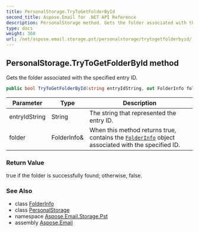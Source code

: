 ```yaml
---
title: PersonalStorage.TryToGetFolderById
second_title: Aspose.Email for .NET API Reference
description: PersonalStorage method. Gets the folder associated with the specified entry ID
type: docs
weight: 360
url: /net/aspose.email.storage.pst/personalstorage/trytogetfolderbyid/
---
```

## PersonalStorage.TryToGetFolderById method

Gets the folder associated with the specified entry ID.

```csharp
public bool TryToGetFolderById(string entryIdString, out FolderInfo folder)
```

| Parameter | Type | Description |
| --- | --- | --- |
| entryIdString | String | The string that represented the entry ID. |
| folder | FolderInfo& | When this method returns true, contains the [`FolderInfo`](../../folderinfo/) object associated with the specified ID. |

### Return Value

true if the folder is successfully found; otherwise, false.

### See Also

* class [FolderInfo](../../folderinfo/)
* class [PersonalStorage](../)
* namespace [Aspose.Email.Storage.Pst](../../personalstorage/)
* assembly [Aspose.Email](../../../)


